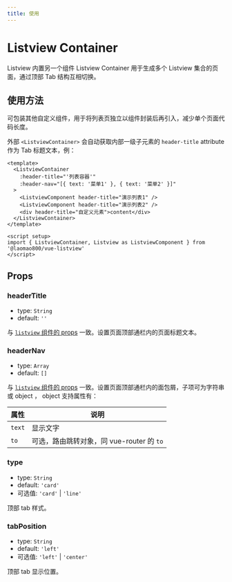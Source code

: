 ```yaml
---
title: 使用
---
```


# Listview Container

Listview 内置另一个组件 Listview Container 用于生成多个 Listview 集合的页面，通过顶部 Tab 结构互相切换。

## 使用方法

可包装其他自定义组件，用于将列表页独立以组件封装后再引入，减少单个页面代码长度。

外部 `<ListviewContainer>` 会自动获取内部一级子元素的 `header-title` attribute 作为 Tab 标题文本，例：

```vue
<template>
  <ListviewContainer
    :header-title="'列表容器'"
    :header-nav="[{ text: '菜单1' }, { text: '菜单2' }]"
  >
    <ListviewComponent header-title="演示列表1" />
    <ListviewComponent header-title="演示列表2" />
    <div header-title="自定义元素">content</div>
  </ListviewContainer>
</template>

<script setup>
import { ListviewContainer, Listview as ListviewComponent } from '@laomao800/vue-listview'
</script>
```

## Props

### headerTitle

- type: `String`
- default: `''`

与 [`listview` 组件的 props](props.md#headertitle) 一致。设置页面顶部通栏内的页面标题文本。

### headerNav

- type: `Array`
- default: `[]`

与 [`listview` 组件的 props](props.md#headernav) 一致。设置页面顶部通栏内的面包屑，子项可为字符串或 object ， object 支持属性有：

| 属性   | 说明                                      |
| ------ | ----------------------------------------- |
| `text` | 显示文字                                  |
| `to`   | 可选，路由跳转对象，同 vue-router 的 `to` |

### type

- type: `String`
- default: `'card'`
- 可选值: `'card'` | `'line'`

顶部 tab 样式。

### tabPosition

- type: `String`
- default: `'left'`
- 可选值: `'left'` | `'center'`

顶部 tab 显示位置。
